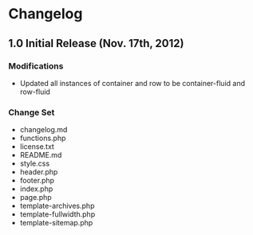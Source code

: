 # Changelog

## 1.0 Initial Release (Nov. 17th, 2012)

### Modifications

* Updated all instances of container and row to be container-fluid and row-fluid

### Change Set

* changelog.md
* functions.php
* license.txt
* README.md
* style.css
* header.php
* footer.php
* index.php
* page.php
* template-archives.php
* template-fullwidth.php
* template-sitemap.php